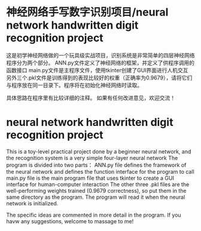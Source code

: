 # 神经网络手写数字识别项目/neural network handwritten digit recognition project 
这是初学神经网络做的一个玩具级实战项目，识别系统是非常简单的四层神经网络
程序分为两个部分。
ANN.py文件定义了神经网络的框架，并定义了供程序调用的函数接口
main.py文件是主程序文件，使用tkinter创建了GUI界面进行人机交互
另外三个.pkl文件是训练得到的表现比较好的权重（正确率为0.9679），请将它们与程序放在同一目录下。程序将在初始化神经网络时读取。

具体思路在程序里有比较详细的注释。
如果有任何改进意见，欢迎交流！

# neural network handwritten digit recognition project 
This is a toy-level practical project done by a beginner neural network, and the recognition system is a very simple four-layer neural network
The program is divided into two parts：
ANN.py file defines the framework of the neural network and defines the function interface for the program to call
main.py file is the main program file that uses tkinter to create a GUI interface for human-computer interaction
The other three .pkl files are the well-performing weights trained (0.9679 correctness), so put them in the same directory as the program. The program will read it when the neural network is initialized.

The specific ideas are commented in more detail in the program.
If you havw any suggestions, welcome to massage to me!
